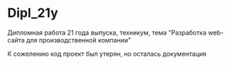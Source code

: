 # Dipl_21y
Дипломная работа 21 года выпуска, техникум, тема "Разработка web-сайта для производственной 
компании"

К сожелению код проект был утерян, но осталась документация
